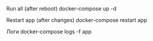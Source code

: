 Run all (after reboot)
docker-compose up -d

Restart app (after changes)
docker-compose restart app

Логи
docker-compose logs -f app